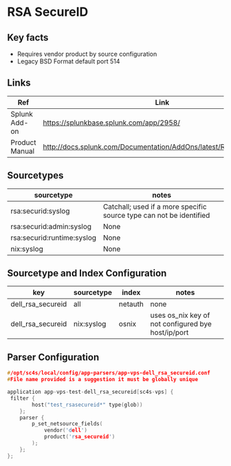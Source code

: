 # RSA SecureID

## Key facts

* Requires vendor product by source configuration
* Legacy BSD Format default port 514

## Links

| Ref            | Link                                                                                                    |
|----------------|---------------------------------------------------------------------------------------------------------|
| Splunk Add-on  | <https://splunkbase.splunk.com/app/2958/>                                                                 |
| Product Manual | <http://docs.splunk.com/Documentation/AddOns/latest/RSASecurID/About>  |

## Sourcetypes

| sourcetype     | notes                                                                                                   |
|----------------|---------------------------------------------------------------------------------------------------------|
| rsa:securid:syslog        | Catchall; used if a more specific source type can not be identified                                                                                                 |
| rsa:securid:admin:syslog    | None                                                                                         |
| rsa:securid:runtime:syslog     | None                                                               | rsa:securid:system:syslog     | None                                                                                          |
| nix:syslog     | None                                                                                          |

## Sourcetype and Index Configuration

| key            | sourcetype     | index          | notes          |
|----------------|----------------|----------------|----------------|
| dell_rsa_secureid      | all       | netauth          | none          |
| dell_rsa_secureid    | nix:syslog      | osnix          | uses os_nix key of not configured bye host/ip/port          |

## Parser Configuration

```c
#/opt/sc4s/local/config/app-parsers/app-vps-dell_rsa_secureid.conf
#File name provided is a suggestion it must be globally unique

application app-vps-test-dell_rsa_secureid[sc4s-vps] {
 filter { 
        host("test_rsasecureid*" type(glob))
    }; 
    parser { 
        p_set_netsource_fields(
            vendor('dell')
            product('rsa_secureid')
        ); 
    };   
};
```
